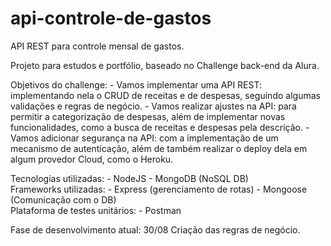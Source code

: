 # api-controle-de-gastos
API REST para controle mensal de gastos.

Projeto para estudos e portfólio, baseado no Challenge back-end da Alura.

Objetivos do challenge:
    - Vamos implementar uma API REST: implementando nela o CRUD de receitas e de despesas, seguindo algumas validações e regras de negócio.
    - Vamos realizar ajustes na API: para permitir a categorização de despesas, além de implementar novas funcionalidades, como a busca de receitas e despesas pela descrição.
    - Vamos adicionar segurança na API: com a implementação de um mecanismo de autenticação, além de também realizar o deploy dela em algum provedor Cloud, como o Heroku.
    
Tecnologias utilizadas:
    - NodeJS
    - MongoDB (NoSQL DB)<br>
Frameworks utilizadas:
    - Express (gerenciamento de rotas)
    - Mongoose (Comunicação com o DB)<br>
Plataforma de testes unitários:
    - Postman

Fase de desenvolvimento atual: 30/08 Criação das regras de negócio.
